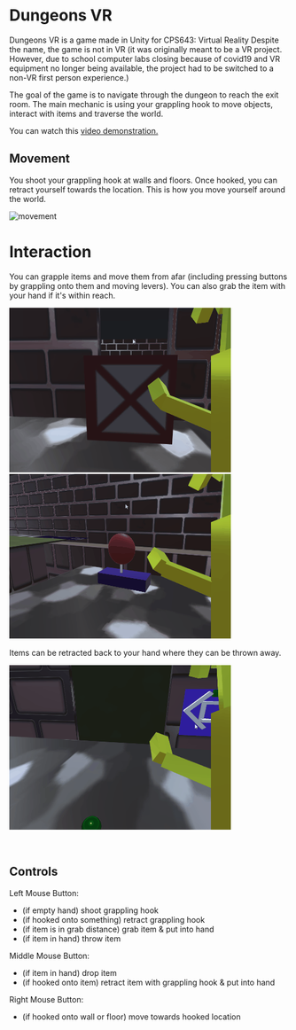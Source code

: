 # Dungeons VR
Dungeons VR is a game made in Unity for CPS643: Virtual Reality
Despite the name, the game is not in VR (it was originally meant to be a VR project. However, due to school computer labs closing because of covid19 and VR 
equipment no longer being available, the project had to be switched to a non-VR first person experience.)

The goal of the game is to navigate through the dungeon to reach the exit room.
The main mechanic is using your grappling hook to move objects, interact with items
and traverse the world.

You can watch this [video demonstration.](https://youtu.be/4pU8Fa_Y8cY)

## Movement

You shoot your grappling hook at walls and floors. Once hooked, you can retract yourself towards
the location. This is how you move yourself around the world.

![movement](/media/traversal2.gif)

# Interaction

You can grapple items and move them from afar (including pressing buttons by grappling onto
them and moving levers). You can also grab the item with your hand if it's within reach.

![interaction1](/media/interaction1.gif) ![interaction2](/media/interaction2.gif)

Items can be retracted back to your hand where they can be thrown away.

![interaction3](/media/interaction3.gif)

<img>

## Controls


Left Mouse Button:
* (if empty hand) shoot grappling hook
* (if hooked onto something) retract grappling hook
* (if item is in grab distance) grab item & put into hand
* (if item in hand) throw item


Middle Mouse Button:
* (if item in hand) drop item
* (if hooked onto item) retract item with grappling hook & put into hand

Right Mouse Button:
* (if hooked onto wall or floor) move towards hooked location


